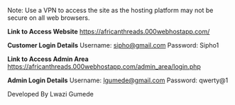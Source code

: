 Note: Use a VPN to access the site as the hosting platform may not be secure on all web browsers.

**Link to Access Website**
https://africanthreads.000webhostapp.com/

**Customer Login Details**
Username: sipho@gmail.com
Password: Sipho1

**Link to Access Admin Area**
https://africanthreads.000webhostapp.com/admin_area/login.php

**Admin Login Details**
Username: lgumede@gmail.com
Password: qwerty@1

Developed By Lwazi Gumede
